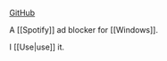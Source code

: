 [GitHub](https://github.com/mrpond/BlockTheSpot)

A [[Spotify]] ad blocker for [[Windows]].

I [[Use|use]] it.
